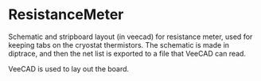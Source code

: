 # ResistanceMeter
Schematic and stripboard layout (in veecad) for resistance meter, used for keeping tabs on the cryostat thermistors.
The schematic is made in diptrace, and then the net list is exported to a file that VeeCAD can read.

VeeCAD is used to lay out the board.

